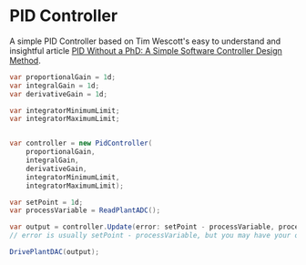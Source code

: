 # PID Controller

A simple PID Controller based on Tim Wescott's easy to understand and insightful article [PID Without a PhD: A Simple Software Controller Design Method](https://www.wescottdesign.com/articles/pid/pidWithoutAPhd.pdf).

```c#
var proportionalGain = 1d;
var integralGain = 1d;
var derivativeGain = 1d;

var integratorMinimumLimit;
var integratorMaximumLimit;


var controller = new PidController(
	proportionalGain,
	integralGain,
	derivativeGain,
	integratorMinimumLimit,
	integratorMaximumLimit);

var setPoint = 1d;
var processVariable = ReadPlantADC();

var output = controller.Update(error: setPoint - processVariable, processVariable); 
// error is usually setPoint - processVariable, but you may have your own tweaks for it.

DrivePlantDAC(output);
```


